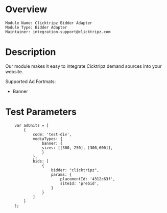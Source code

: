 # Overview

```
Module Name: Clicktripz Bidder Adapter
Module Type: Bidder Adapter
Maintainer: integration-support@clicktripz.com
```

# Description
Our module makes it easy to integrate Cicktripz demand sources into your website.

Supported Ad Fortmats:
* Banner

# Test Parameters
```
    var adUnits = [
        {
            code: 'test-div',
            mediaTypes: {
                banner: {
                sizes: [[300, 250], [300,600]],
                }
            },
            bids: [
                {
                    bidder: "clicktripz",
                    params: {
                        placementId: '4312c63f',
                        siteId: 'prebid',
                    }
                }
            ]
        }
    ];
